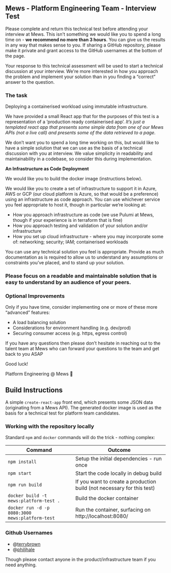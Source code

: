 ## Mews - Platform Engineering Team - Interview Test

Please complete and return this technical test before attending your interview at Mews. This isn't something we would like you to spend a long time on - **we recommend no more than 3 hours**. You can give us the results in any way that makes sense to you. If sharing a GitHub repository, please make it private and grant access to the GitHub usernames at the bottom of the page.

Your response to this technical assessment will be used to start a technical discussion at your interview. We're more interested in how you approach the problem and implement your solution than in you finding a “correct” answer to the question.

### The task

Deploying a containerised workload using immutable infrastructure.

We have provided a small React app that for the purposes of this test is a representation of a ‘production ready containerised app’. *It’s just a templated react app that presents some simple data from one of our Mews APIs (not a live call) and presents some of the data retrieved to a page.*

We don’t want you to spend a long time working on this, but would like to have a simple solution that we can use as the basis of a technical discussion with you at interview. We value simplicity in readability and maintainability in a codebase, so consider this during implementation.

**An Infrastructure as Code Deployment**

We would like you to build the docker image (instructions below).

We would like you to create a set of infrastructure to support it in Azure, AWS or GCP (our cloud platform is Azure, so that would be a preference) using an infrastructure as code approach.  You can use whichever service you feel appropriate to host it, though in particular we’re looking at:

- How you approach infrastructure as code (we use Pulumi at Mews, though if your experience is in terraform that is fine)
- How you approach testing and validation of your solution and/or infrastructure
- How you set up cloud infrastructure - where you may incorporate some of: networking; security; IAM; containerised workloads

You can use any technical solution you feel is appropriate. Provide as much documentation as is required to allow us to understand any assumptions or constraints you’ve placed, and to stand up your solution.

### Please focus on a readable and maintainable solution that is easy to understand by an audience of your peers.

### Optional Improvements

Only if you have time, consider implementing one or more of these more “advanced” features:

- A load balancing solution
- Considerations for environment handling (e.g. dev/prod)
- Securing consumer access (e.g. https, egress control)

If you have any questions then please don’t hesitate in reaching out to the talent team at Mews who can forward your questions to the team and get back to you ASAP

Good luck!

Platform Engineering @ Mews 🙂


## Build Instructions

A simple `create-react-app` front end, which presents some JSON data (originating from a Mews API).  The generated docker image is used as the basis for a technical test for platform team candidates.

### Working with the repository locally

Standard `npm` and `docker` commands will do the trick - nothing complex:

| Command                                         | Outcome                                                                |
|-------------------------------------------------|------------------------------------------------------------------------|
| `npm install`                                   | Setup the initial dependencies - run once                              |
| `npm start`                                     | Start the code locally in debug build                                  |
| `npm run build`                                 | If you want to create a production build (not necessary for this test) |
| `docker build -t mews:platform-test .`          | Build the docker container                                             |
| `docker run -d -p 8080:3000 mews:platform-test` | Run the container, surfacing on http://localhost:8080/                 |

### Github Usernames

- @[terrybrown](https://github.com/terrybrown)
- @[philjhale](https://github.com/philjhale)


Though please contact anyone in the product/infrastructure team if you need anything.
